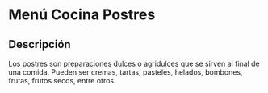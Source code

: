 # Menú Cocina Postres

## Descripción
Los postres son preparaciones dulces o agridulces que se sirven al final de una comida. Pueden ser cremas, tartas, pasteles, helados, bombones, frutas, frutos secos, entre otros. 
